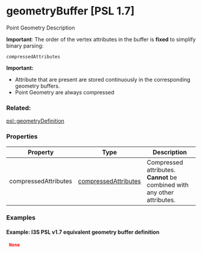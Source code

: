# geometryBuffer [PSL 1.7]



Point Geometry Description

**Important**: The order of the vertex attributes in the buffer is **fixed** to simplify binary parsing:

```
compressedAttributes
```

 **Important:**
- Attribute that are present are stored continuously in the corresponding geometry buffers.
- Point Geometry are always compressed


### Related:

[psl::geometryDefinition](geometryDefinition.psl.md)
### Properties

| Property | Type | Description |
| --- | --- | --- |
| compressedAttributes | [compressedAttributes](compressedAttributes.cmn.md) | Compressed attributes. **Cannot** be combined with any other attributes. |

### Examples 

#### Example: I3S PSL v1.7 equivalent geometry buffer definition 

```json
 None 
```

